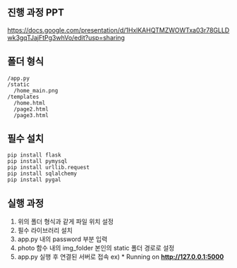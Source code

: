 ## 진행 과정 PPT 
https://docs.google.com/presentation/d/1HxlKAHQTMZWOWTxa03r78GLLDwk3gqTJajFtPg3whVo/edit?usp=sharing

## 폴더 형식
```
/app.py
/static
  /home_main.png
/templates
  /home.html
  /page2.html
  /page3.html
```
## 필수 설치
```
pip install flask 
pip install pymysql
pip install urllib.request
pip install sqlalchemy
pip install pygal
```

## 실행 과정
1. 위의 폴더 형식과 같게 파일 위치 설정
2. 필수 라이브러리 설치
3. app.py 내의 password 부분 입력
4. photo 함수 내의 img_folder 본인의 static 폴더 경로로 설정
5. app.py 실행 후 연결된 서버로 접속
   ex) * Running on **http://127.0.0.1:5000**
